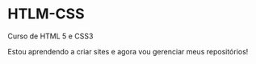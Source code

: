 # HTLM-CSS
 Curso de HTML 5 e CSS3

Estou aprendendo a criar sites e agora vou gerenciar meus repositórios!
